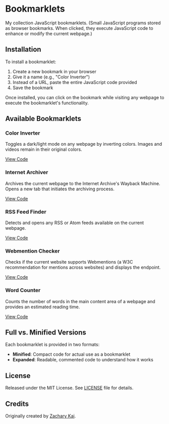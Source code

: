 # Bookmarklets

My collection JavaScript bookmarklets. (Small JavaScript programs stored as browser bookmarks. When clicked, they execute JavaScript code to enhance or modify the current webpage.)

## Installation

To install a bookmarklet:

1. Create a new bookmark in your browser
2. Give it a name (e.g., "Color Inverter")
3. Instead of a URL, paste the entire JavaScript code provided
4. Save the bookmark

Once installed, you can click on the bookmark while visiting any webpage to execute the bookmarklet's functionality.

## Available Bookmarklets

### Color Inverter
Toggles a dark/light mode on any webpage by inverting colors. Images and videos remain in their original colors.

[View Code](bookmarklets/color-inverter.js)

### Internet Archiver
Archives the current webpage to the Internet Archive's Wayback Machine. Opens a new tab that initiates the archiving process.

[View Code](bookmarklets/internet-archiver.js)

### RSS Feed Finder
Detects and opens any RSS or Atom feeds available on the current webpage.

[View Code](bookmarklets/rss-finder.js)

### Webmention Checker
Checks if the current website supports Webmentions (a W3C recommendation for mentions across websites) and displays the endpoint.

[View Code](bookmarklets/webmention-checker.js)

### Word Counter
Counts the number of words in the main content area of a webpage and provides an estimated reading time.

[View Code](bookmarklets/word-counter.js)

## Full vs. Minified Versions

Each bookmarklet is provided in two formats:

- **Minified**: Compact code for actual use as a bookmarklet
- **Expanded**: Readable, commented code to understand how it works

## License

Released under the MIT License. See [LICENSE](LICENSE) file for details.

## Credits

Originally created by [Zachary Kai](https://zacharykai.net/bookmarklets).
